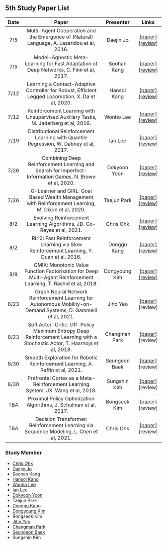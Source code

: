 ## 5th Study Paper List

Date | Paper | Presenter | Links
:---: | :---: | :---: | :---:
7/5 | Multi-Agent Cooperation and the Emergence of (Natural) Language, A. Lazaridou et al, 2016. | Daejin Jo | [[paper]](https://arxiv.org/abs/1612.07182) [[review]](./210705%20-%20Multi-Agent%20Cooperation%20and%20the%20Emergence%20of%20(Natural)%20Language%2C%20A.%20Lazaridou%20et%20al%2C%202016.pdf)
7/5 | Model-Agnostic Meta-Learning for Fast Adaptation of Deep Networks, C. Finn et al, 2017. | Soohan Kang | [[paper]](https://arxiv.org/abs/1703.03400) [[review]](./210705%20-%20Model-Agnostic%20Meta-Learning%20for%20Fast%20Adaptation%20of%20Deep%20Networks%2C%20C.%20Finn%20et%20al%2C%202017.pdf)
7/12 | Learning a Contact-Adaptive Controller for Robust, Efficient Legged Locomotion, X. Da et al, 2020. | Hansol Kang | [[paper]](https://arxiv.org/abs/2009.10019) [[review]](./210712%20-%20Learning%20a%20Contact-Adaptive%20Controller%20for%20Robust%2C%20Efficient%20Legged%20Locomotion%2C%20X.%20Da%20et%20al%2C%202020.pdf)
7/12 | Reinforcement Learning with Unsupervised Auxiliary Tasks, M. Jaderberg et al, 2016. | Wonho Lee | [[paper]](https://arxiv.org/abs/1611.05397) [[review]](./210712%20-%20Reinforcement%20Learning%20with%20Unsupervised%20Auxiliary%20Tasks%2C%20M.%20Jaderberg%20et%20al%2C%202016.pdf)
7/19 | Distributional Reinforcement Learning with Quantile Regression, W. Dabney et al, 2017. | Ian Lee | [[paper]](https://arxiv.org/abs/1710.10044) [[review]](./210719%20-%20Distributional%20Reinforcement%20Learning%20with%20Quantile%20Regression%2C%20W.%20Dabney%20et%20al%2C%202017.pdf)
7/26 | Combining Deep Reinforcement Learning and Search for Imperfect-Information Games, N. Brown et al, 2020. | Dokyoon Yoon | [[paper]](https://arxiv.org/abs/2007.13544) [[review]](./210726%20-%20Combining%20Deep%20Reinforcement%20Learning%20and%20Search%20for%20Imperfect-Information%20Games%2C%20N.%20Brown%20et%20al%2C%202020.pdf)
7/26 | G-Learner and GIRL: Goal Based Wealth Management with Reinforcement Learning, M. Dixon et al, 2020. | Taejun Park | [[paper]](https://arxiv.org/abs/2002.10990) [[review]](./210726%20-%20G-Learner%20and%20GIRL%2C%20Goal%20Based%20Wealth%20Management%20with%20Reinforcement%20Learning%2C%20M.%20Dixon%20et%20al%2C%202020.pdf)
8/2 | Evolving Reinforcement Learning Algorithms, JD. Co-Reyes et al, 2021. | Chris Ohk | [[paper]](https://arxiv.org/abs/2101.03958) [[review]](./210802%20-%20Evolving%20Reinforcement%20Learning%20Algorithms%2C%20JD.%20Co-Reyes%20et%20al%2C%202021.pdf)
8/2 | RL^2: Fast Reinforcement Learning via Slow Reinforcement Learning, Y. Duan et al, 2016. | Donggu Kang | [[paper]](https://arxiv.org/abs/1611.02779) [[review]](./210802%20-%20RL%5E2%2C%20Fast%20Reinforcement%20Learning%20via%20Slow%20Reinforcement%20Learning%2C%20Y.%20Duan%20et%20al%2C%202016.pdf)
8/9 | QMIX: Monotonic Value Function Factorisation for Deep Multi-Agent Reinforcement Learning, T. Rashid et al, 2018. | Dongyoung Kim | [[paper]](https://arxiv.org/abs/1803.11485) [[review]](./210809%20-%20QMIX%2C%20Monotonic%20Value%20Function%20Factorisation%20for%20Deep%20Multi-Agent%20Reinforcement%20Learning%2C%20T.%20Rashid%20et%20al%2C%202018.pdf)
8/23 | Graph Neural Network Reinforcement Learning for Autonomous Mobility-on-Demand Systems, D. Gammelli et al, 2021. | Jiho Yeo | [[paper]](https://arxiv.org/abs/2104.11434) [review]
8/23 | Soft Actor-Critic: Off-Policy Maximum Entropy Deep Reinforcement Learning with a Stochastic Actor, T. Haarnoja et al, 2018. | Changman Park | [[paper]](https://arxiv.org/abs/1801.01290) [review]
8/30 | Smooth Exploration for Robotic Reinforcement Learning, A. Raffin et al, 2021. | Seungeon Baek | [[paper]](https://arxiv.org/abs/2005.05719v2) [review]
8/30 | Prefrontal Cortex as a Meta-Reinforcement Learning System, JX. Wang et al, 2018. | Sungshin Kim | [[paper]](https://www.nature.com/articles/s41593-018-0147-8) [review]
TBA | Proximal Policy Optimization Algorithms, J. Schulman et al, 2017. | Bongseok Kim | [[paper]](https://arxiv.org/abs/1707.06347) [review]
TBA | Decision Transformer: Reinforcement Learning via Sequence Modeling, L. Chen et al, 2021. | Chris Ohk | [[paper]](https://arxiv.org/abs/2106.01345) [review]

### Study Member

* [Chris Ohk](http://www.github.com/utilForever)
* [Daejin Jo](http://www.github.com/twidddj)
* Soohan Kang
* [Hansol Kang](http://www.github.com/OnesoulKang)
* [Wonho Lee](http://www.github.com/lee-wonho)
* [Ian Lee](http://www.github.com/rl-max)
* [Dokyoon Yoon](http://www.github.com/ERU1206)
* Taejun Park
* [Donggu Kang](http://www.github.com/HERIUN)
* [Dongyoung Kim](http://www.github.com/kingdy2002)
* Bongseok Kim
* [Jiho Yeo](http://www.github.com/jihoyeo)
* [Changman Park](http://www.github.com/andy0124)
* [Seungeon Baek](http://www.github.com/SeungeonBaek)
* Sungshin Kim